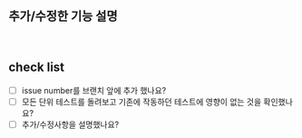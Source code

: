 ## 추가/수정한 기능 설명

<br>


## check list
- [ ] issue number를 브랜치 앞에 추가 했나요?
- [ ] 모든 단위 테스트를 돌려보고 기존에 작동하던 테스트에 영향이 없는 것을 확인했나요?
- [ ] 추가/수정사항을 설명했나요?
